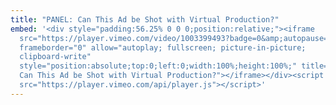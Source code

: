 ```yaml
---
title: "PANEL: Can This Ad be Shot with Virtual Production?"
embed: '<div style="padding:56.25% 0 0 0;position:relative;"><iframe
  src="https://player.vimeo.com/video/1003399493?badge=0&amp;autopause=0&amp;player_id=0&amp;app_id=58479"
  frameborder="0" allow="autoplay; fullscreen; picture-in-picture;
  clipboard-write"
  style="position:absolute;top:0;left:0;width:100%;height:100%;" title="PANEL:
  Can This Ad be Shot with Virtual Production?"></iframe></div><script
  src="https://player.vimeo.com/api/player.js"></script>'
---
```

